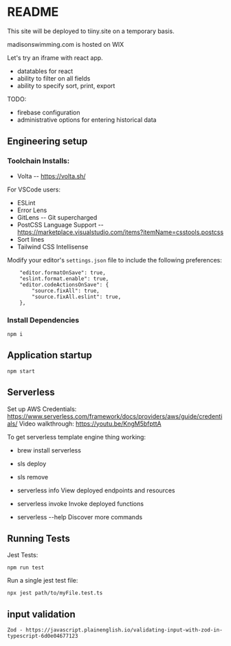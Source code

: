 # README

This site will be deployed to tiiny.site on a temporary basis.

madisonswimming.com is hosted on WIX

Let's try an iframe with react app.
* datatables for react
* ability to filter on all fields
* ability to specify sort, print, export

TODO:
* firebase configuration
* administrative options for entering historical data

## Engineering setup

### Toolchain Installs:
- Volta -- https://volta.sh/

For VSCode users:
- ESLint
- Error Lens
- GitLens -- Git supercharged
- PostCSS Language Support -- https://marketplace.visualstudio.com/items?itemName=csstools.postcss
- Sort lines
- Tailwind CSS Intellisense

Modify your editor's `settings.json` file to include the following preferences:
```
    "editor.formatOnSave": true,
    "eslint.format.enable": true,
    "editor.codeActionsOnSave": {
        "source.fixAll": true,
        "source.fixAll.eslint": true,
    },
```

### Install Dependencies
    npm i

## Application startup
    npm start

## Serverless
Set up AWS Credentials: https://www.serverless.com/framework/docs/providers/aws/guide/credentials/
Video walkthrough: https://youtu.be/KngM5bfpttA

To get serverless template engine thing working:
 - brew install serverless

 - sls deploy
 - sls remove
 - serverless info      View deployed endpoints and resources
 - serverless invoke    Invoke deployed functions
 - serverless --help    Discover more commands

## Running Tests
Jest Tests:
```
npm run test
```
Run a single jest test file:
```
npx jest path/to/myFile.test.ts
```

## input validation
    Zod - https://javascript.plainenglish.io/validating-input-with-zod-in-typescript-6d0e04677123
